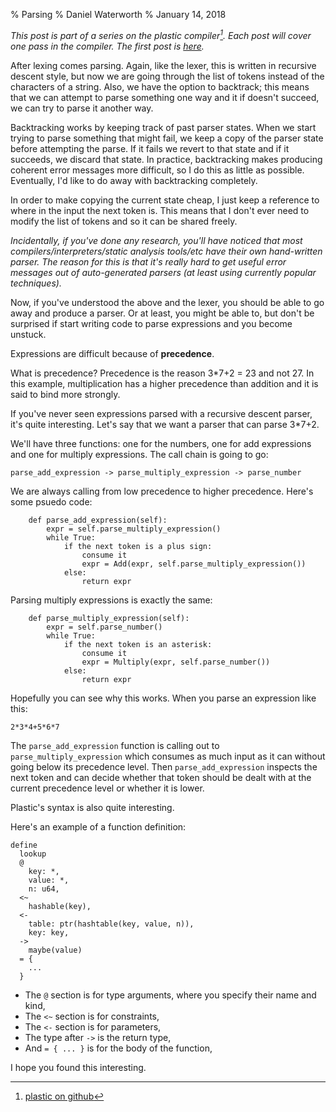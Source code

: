 % Parsing
% Daniel Waterworth
% January 14, 2018

_This post is part of a series on the plastic compiler[^1]. Each
post will cover one pass in the compiler. The first post is
[here](/compiler/lexer.html)._

After lexing comes parsing. Again, like the lexer, this is written in
recursive descent style, but now we are going through the list of tokens
instead of the characters of a string. Also, we have the option to
backtrack; this means that we can attempt to parse something one way and
it if doesn't succeed, we can try to parse it another way.

Backtracking works by keeping track of past parser states. When we start
trying to parse something that might fail, we keep a copy of the parser
state before attempting the parse. If it fails we revert to that state
and if it succeeds, we discard that state. In practice, backtracking
makes producing coherent error messages more difficult, so I do this as
little as possible. Eventually, I'd like to do away with backtracking
completely.

In order to make copying the current state cheap, I just keep a
reference to where in the input the next token is. This means that I
don't ever need to modify the list of tokens and so it can be shared
freely.

_Incidentally, if you've done any research, you'll have noticed that
most compilers/interpreters/static analysis tools/etc have their own
hand-written parser. The reason for this is that it's really hard to
get useful error messages out of auto-generated parsers (at least using
currently popular techniques)._

Now, if you've understood the above and the lexer, you should be able
to go away and produce a parser. Or at least, you might be able to, but
don't be surprised if start writing code to parse expressions and you
become unstuck.

Expressions are difficult because of **precedence**.

What is precedence? Precedence is the reason 3\*7+2 = 23 and not 27. In
this example, multiplication has a higher precedence than addition and
it is said to bind more strongly.

If you've never seen expressions parsed with a recursive descent
parser, it's quite interesting. Let's say that we want a parser that
can parse 3\*7+2.

We'll have three functions: one for the numbers, one for add expressions and
one for multiply expressions. The call chain is going to go:

    parse_add_expression -> parse_multiply_expression -> parse_number

We are always calling from low precedence to higher precedence. Here's
some psuedo code:

~~~~ {.python}
    def parse_add_expression(self):
        expr = self.parse_multiply_expression()
        while True:
            if the next token is a plus sign:
                consume it
                expr = Add(expr, self.parse_multiply_expression())
            else:
                return expr
~~~~

Parsing multiply expressions is exactly the same:

~~~~ {.python}
    def parse_multiply_expression(self):
        expr = self.parse_number()
        while True:
            if the next token is an asterisk:
                consume it
                expr = Multiply(expr, self.parse_number())
            else:
                return expr
~~~~

Hopefully you can see why this works. When you parse an expression like this:

    2*3*4+5*6*7

The `parse_add_expression` function is calling out to
`parse_multiply_expression` which consumes as much input as it can
without going below its precedence level. Then `parse_add_expression`
inspects the next token and can decide whether that token should be
dealt with at the current precedence level or whether it is lower.

Plastic's syntax is also quite interesting.

Here's an example of a function definition:

    define
      lookup
      @
        key: *,
        value: *,
        n: u64,
      <~
        hashable(key),
      <-
        table: ptr(hashtable(key, value, n)),
        key: key,
      ->
        maybe(value)
      = {
        ...
      }

 * The `@` section is for type arguments, where you specify their name and
   kind,
 * The `<~` section is for constraints,
 * The `<-` section is for parameters,
 * The type after `->` is the return type,
 * And `= { ... }` is for the body of the function,

I hope you found this interesting.

[^1]: [plastic on github](https://github.com/danielwaterworth/plastic-v2)
